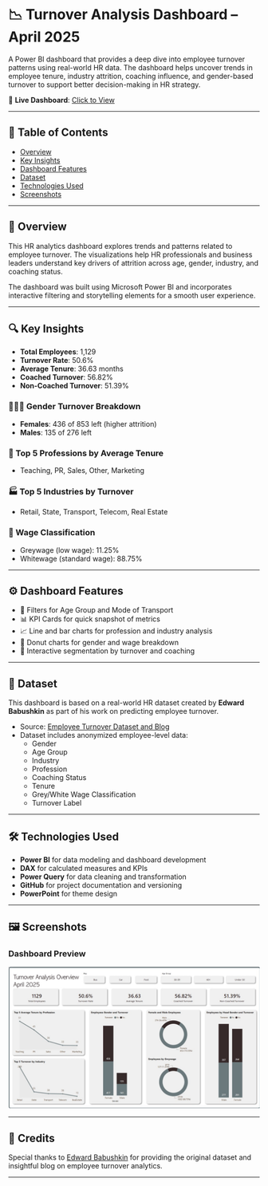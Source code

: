 # 📉 Turnover Analysis Dashboard – April 2025

A Power BI dashboard that provides a deep dive into employee turnover patterns using real-world HR data. The dashboard helps uncover trends in employee tenure, industry attrition, coaching influence, and gender-based turnover to support better decision-making in HR strategy.

🔗 **Live Dashboard**: [Click to View](https://app.powerbi.com/view?r=eyJrIjoiOTZjZDNjMzctZmVjMS00NzhiLTkwZGUtZmVlODgyZjZmMWVkIiwidCI6ImJmZmI5NzQ4LTRhNTEtNDRjOC05MjBmLTkzOGFjNDc5NzFlNSJ9)

---

## 📌 Table of Contents

- [Overview](#overview)
- [Key Insights](#key-insights)
- [Dashboard Features](#dashboard-features)
- [Dataset](#dataset)
- [Technologies Used](#technologies-used)
- [Screenshots](#screenshots)

---

## 🧠 Overview

This HR analytics dashboard explores trends and patterns related to employee turnover. The visualizations help HR professionals and business leaders understand key drivers of attrition across age, gender, industry, and coaching status.

The dashboard was built using Microsoft Power BI and incorporates interactive filtering and storytelling elements for a smooth user experience.

---

## 🔍 Key Insights

- **Total Employees**: 1,129  
- **Turnover Rate**: 50.6%  
- **Average Tenure**: 36.63 months  
- **Coached Turnover**: 56.82%  
- **Non-Coached Turnover**: 51.39%  

### 🧑‍🤝‍🧑 Gender Turnover Breakdown
- **Females**: 436 of 853 left (higher attrition)
- **Males**: 135 of 276 left

### 🏢 Top 5 Professions by Average Tenure
- Teaching, PR, Sales, Other, Marketing

### 🏭 Top 5 Industries by Turnover
- Retail, State, Transport, Telecom, Real Estate

### 💼 Wage Classification
- Greywage (low wage): 11.25%
- Whitewage (standard wage): 88.75%

---

## ⚙️ Dashboard Features

- 🔎 Filters for Age Group and Mode of Transport
- 📊 KPI Cards for quick snapshot of metrics
- 📈 Line and bar charts for profession and industry analysis
- 🧮 Donut charts for gender and wage breakdown
- 🧩 Interactive segmentation by turnover and coaching

---

## 📁 Dataset

This dashboard is based on a real-world HR dataset created by **Edward Babushkin** as part of his work on predicting employee turnover.

- Source: [Employee Turnover Dataset and Blog](https://edwvb.blogspot.com/2017/10/employee-turnover-how-to-predict-individual-risks-of-quitting.html?m=1)
- Dataset includes anonymized employee-level data:
  - Gender
  - Age Group
  - Industry
  - Profession
  - Coaching Status
  - Tenure
  - Grey/White Wage Classification
  - Turnover Label

---

## 🛠 Technologies Used

- **Power BI** for data modeling and dashboard development  
- **DAX** for calculated measures and KPIs  
- **Power Query** for data cleaning and transformation  
- **GitHub** for project documentation and versioning
- **PowerPoint** for theme design

---

## 🖼️ Screenshots

### Dashboard Preview

![Turnover Dashboard](https://github.com/elizabethwanjiku703/Turnover-Analysis-in-Power-BI/blob/main/Final%20Dashboard.jpg)

---

## 🙌 Credits

Special thanks to [Edward Babushkin](https://edwvb.blogspot.com) for providing the original dataset and insightful blog on employee turnover analytics.

---

